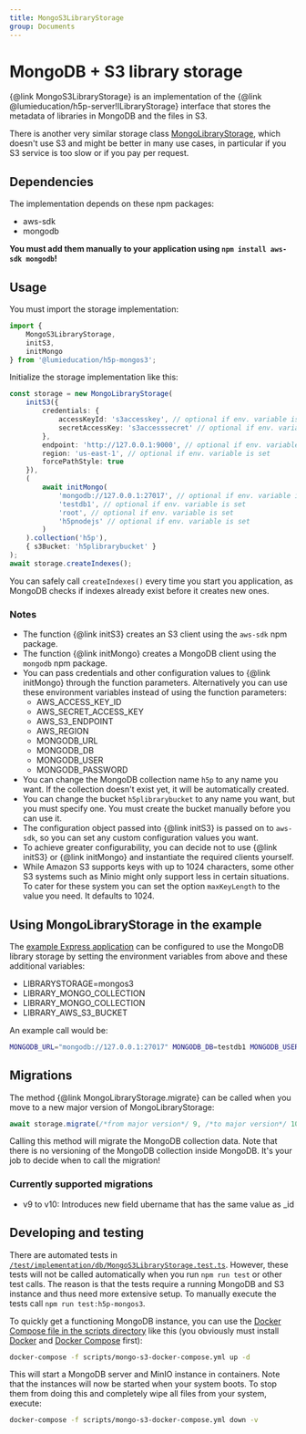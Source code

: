 ```yaml
---
title: MongoS3LibraryStorage
group: Documents
---
```


# MongoDB + S3 library storage

{@link MongoS3LibraryStorage} is an implementation of the {@link
@lumieducation/h5p-server!ILibraryStorage} interface that stores the metadata of
libraries in MongoDB and the files in S3.

There is another very similar storage class
[MongoLibraryStorage](mongo-library-storage.md), which doesn't use S3 and might
be better in many use cases, in particular if you S3 service is too slow or if
you pay per request.

## Dependencies

The implementation depends on these npm packages:

- aws-sdk
- mongodb

**You must add them manually to your application using `npm install aws-sdk
mongodb`!**

## Usage

You must import the storage implementation:

```typescript
import {
    MongoS3LibraryStorage,
    initS3,
    initMongo
} from '@lumieducation/h5p-mongos3';
```

Initialize the storage implementation like this:

```typescript
const storage = new MongoLibraryStorage(
    initS3({
        credentials: {
            accessKeyId: 's3accesskey', // optional if env. variable is set
            secretAccessKey: 's3accesssecret' // optional if env. variable is set
        },
        endpoint: 'http://127.0.0.1:9000', // optional if env. variable is set
        region: 'us-east-1', // optional if env. variable is set
        forcePathStyle: true
    }),
    (
        await initMongo(
            'mongodb://127.0.0.1:27017', // optional if env. variable is set
            'testdb1', // optional if env. variable is set
            'root', // optional if env. variable is set
            'h5pnodejs' // optional if env. variable is set
        )
    ).collection('h5p'),
    { s3Bucket: 'h5plibrarybucket' }
);
await storage.createIndexes();
```

You can safely call `createIndexes()` every time you start you application, as
MongoDB checks if indexes already exist before it creates new ones.

### Notes

- The function {@link initS3} creates an S3 client using the `aws-sdk` npm
  package.
- The function {@link initMongo} creates a MongoDB client using the `mongodb`
  npm package.
- You can pass credentials and other configuration values to {@link initMongo}
  through the function parameters. Alternatively you can use these environment
  variables instead of using the function parameters:
    - AWS_ACCESS_KEY_ID
    - AWS_SECRET_ACCESS_KEY
    - AWS_S3_ENDPOINT
    - AWS_REGION
    - MONGODB_URL
    - MONGODB_DB
    - MONGODB_USER
    - MONGODB_PASSWORD
- You can change the MongoDB collection name `h5p` to any name you want. If the
  collection doesn't exist yet, it will be automatically created.
- You can change the bucket `h5plibrarybucket` to any name you want, but you
  must specify one. You must create the bucket manually before you can use it.
- The configuration object passed into {@link initS3} is passed on to `aws-sdk`,
  so you can set any custom configuration values you want.
- To achieve greater configurability, you can decide not to use {@link initS3}
  or {@link initMongo} and instantiate the required clients yourself.
- While Amazon S3 supports keys with up to 1024 characters, some other S3
  systems such as Minio might only support less in certain situations. To cater
  for these system you can set the option `maxKeyLength` to the value you need.
  It defaults to 1024.

## Using MongoLibraryStorage in the example

The [example Express application](https://github.com/Lumieducation/H5P-Nodejs-library/blob/release/packages/h5p-examples/src/express.ts) can be
configured to use the MongoDB library storage by setting the environment
variables from above and these additional variables:

- LIBRARYSTORAGE=mongos3
- LIBRARY_MONGO_COLLECTION
- LIBRARY_MONGO_COLLECTION
- LIBRARY_AWS_S3_BUCKET

An example call would be:

```bash
MONGODB_URL="mongodb://127.0.0.1:27017" MONGODB_DB=testdb1 MONGODB_USER=root MONGODB_PASSWORD=h5pnodejs LIBRARYSTORAGE=mongos3 LIBRARY_MONGO_COLLECTION=h5p LIBRARY_AWS_S3_BUCKET=h5plibrarybucket npm start
```

## Migrations

The method {@link MongoLibraryStorage.migrate} can be called when you move to a
new major version of MongoLibraryStorage:

```ts
await storage.migrate(/*from major version*/ 9, /*to major version*/ 10);
```

Calling this method will migrate the MongoDB collection data. Note that there is
no versioning of the MongoDB collection inside MongoDB. It's your job to decide
when to call the migration!

### Currently supported migrations

- v9 to v10: Introduces new field ubername that has the same value as \_id

## Developing and testing

There are automated tests in
[`/test/implementation/db/MongoS3LibraryStorage.test.ts`](https://github.com/Lumieducation/H5P-Nodejs-library/blob/release/packages/h5p-mongos3/test/MongoS3LibraryStorage.test.ts).
However, these tests will not be called automatically when you run `npm run
test` or other test calls. The reason is that the tests require a running
MongoDB and S3 instance and thus need more extensive setup. To manually execute
the tests call `npm run test:h5p-mongos3`.

To quickly get a functioning MongoDB instance, you can use the [Docker Compose
file in the scripts
directory](https://github.com/Lumieducation/H5P-Nodejs-library/blob/release/scripts/mongo-s3-docker-compose.yml)
like this (you obviously must install
[Docker](https://docs.docker.com/engine/install/) and [Docker
Compose](https://docs.docker.com/compose/install/) first):

```bash
docker-compose -f scripts/mongo-s3-docker-compose.yml up -d
```

This will start a MongoDB server and MinIO instance in containers. Note that the
instances will now be started when your system boots. To stop them from doing
this and completely wipe all files from your system, execute:

```bash
docker-compose -f scripts/mongo-s3-docker-compose.yml down -v
```

